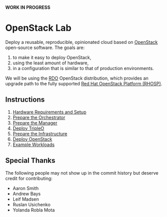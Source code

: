 **WORK IN PROGRESS**

OpenStack Lab
=============

Deploy a reusable, reproducible, opinionated cloud based on [OpenStack](https://www.openstack.org/)
open-source software. The goals are:

1) to make it easy to deploy OpenStack,
2) using the least amount of hardware,
3) in a configuration that is similar to that of production environments.

We will be using the [RDO](https://www.rdoproject.org/) OpenStack distribution, which provides an
upgrade path to the fully supported
[Red Hat OpenStack Platform (RHOSP)](https://www.redhat.com/en/technologies/linux-platforms/openstack-platform).


Instructions
------------

1. [Hardware Requirements and Setup](HARDWARE.md)
2. [Prepare the Orchestrator](orchestrator/README.md)
3. [Prepare the Manager](manager/README.md)
4. [Deploy TripleO](undercloud/README.md)
5. [Prepare the Infrastructure](infrastructure/README.md)
6. [Deploy OpenStack](overcloud/README.md)
7. [Example Workloads](workloads/README.md)


Special Thanks
--------------

The following people may not show up in the commit history but deserve credit for contributing:

* Aaron Smith
* Andrew Bays
* Leif Madsen
* Ruslan Usichenko
* Yolanda Robla Mota
